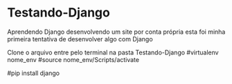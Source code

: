 # Testando-Django
Aprendendo Django desenvolvendo um site por conta própria esta foi minha primeira tentativa de desenvolver algo com Django


Clone o arquivo entre pelo terminal na pasta Testando-Django
#virtualenv nome_env
#source nome_env/Scripts/activate

#pip install django

